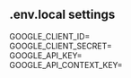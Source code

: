 ## .env.local settings

GOOGLE_CLIENT_ID=\
GOOGLE_CLIENT_SECRET=\
GOOGLE_API_KEY=\
GOOGLE_API_CONTEXT_KEY=
